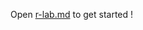 Open [r-lab.md](https://github.com/amplab/datascience-sp14/blob/master/lab6/r-lab.md) to get started !
